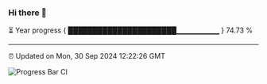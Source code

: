 ### Hi there 👋

⏳ Year progress { ██████████████████████▁▁▁▁▁▁▁▁ } 74.73 %

---

⏰ Updated on Mon, 30 Sep 2024 12:22:26 GMT

![Progress Bar CI](https://github.com/code-lakshay/GitHub-Actions-Demo/workflows/Progress%20Bar%20CI/badge.svg)
